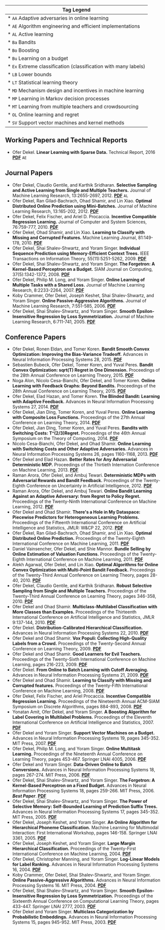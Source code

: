 | Tag Legend
|-
| * `AA` Adaptive adversaries in online learning 
| * `AE` Algorithm engineering and efficient implementations
| * `AL` Active learning
| * `Ba` Bandits
| * `Bo` Boosting
| * `Bu` Learning on a budget
| * `Ex` Extreme classification (classification with many labels)
| * `LB` Lower bounds 
| * `LT` Statistical learning theory
| * `MD` Mechanism design and incentives in machine learning
| * `MP` Learning in Markov decision processes
| * `MT` Learning from multiple teachers and crowdsourcing
| * `OL` Online learning and regret
| * `SV` Support vector machines and kernel methods

## Working Papers and Technical Reports
* Ofer Dekel. **Linear Learning with Sparse Data.** Technical Report, 2016 [**PDF**](pdf/2016Dekel.pdf) `AE`

## Journal Papers
* Ofer Dekel, Claudio Gentile, and Karthik Sridharan. **Selective Sampling and Active Learning from Single and Multiple Teachers.** Journal of Machine Learning Research, 13:2655-2697, 2012. [**PDF**](pdf/2012DekelGeSr.pdf) `AL`
* Ofer Dekel, Ran Gilad-Bachrach, Ohad Shamir, and Lin Xiao. **Optimal Distributed Online Prediction using Mini-Batches.** Journal of Machine Learning Research, 13:165-202, 2012. [**PDF**](pdf/2012DekelGiShXi.pdf)
* Ofer Dekel, Felix Fischer, and Ariel D. Procaccia. **Incentive Compatible Regression Learning.** Journal of Computer and System Sciences, 76:759-777, 2010. [**PDF**](pdf/2010DekelFiPr.pdf)
* Ofer Dekel, Ohad Shamir, and Lin Xiao. **Learning to Classify with Missing and Corrupted Features.**  Machine Learning Journal, 81:149-178, 2010. [**PDF**](pdf/2010DekelShXi.pdf)
* Ofer Dekel, Shai Shalev-Shwartz, and Yoram Singer. **Individual Sequence Prediction using Memory-Efficient Context Trees.**  IEEE Transactions on Information Theory, 55(11):5251-5262, 2009. [**PDF**](pdf/2009DekelShSi.pdf)
* Ofer Dekel, Shai Shalev-Shwartz, and Yoram Singer. **The Forgetron: A Kernel-Based Perceptron on a Budget.**  SIAM Journal on Computing, 37(5):1342-1372, 2008. [**PDF**](pdf/2008DekelShSi.pdf)
* Ofer Dekel, Philip M. Long, and Yoram Singer. **Online Learning of Multiple Tasks with a Shared Loss.**  Journal of Machine Learning Research, 8:2233-2264, 2007. [**PDF**](pdf/2007DekelLoSi.pdf)
* Koby Crammer, Ofer Dekel, Joseph Keshet, Shai Shalev-Shwartz, and Yoram Singer. **Online Passive-Aggressive Algorithms.**  Journal of Machine Learning Research, 7:551-585, 2006. [**PDF**](pdf/2006CrammerDeKeShSi.pdf)
* Ofer Dekel, Shai Shalev-Shwartz, and Yoram Singer. **Smooth Epsilon-Insensitive Regression by Loss Symmetrization.**  Journal of Machine Learning Research, 6:711-741, 2005. [**PDF**](pdf/2005DekelShSi.pdf)

## Conference Papers
* Ofer Dekel, Ronen Eldan, and Tomer Koren. **Bandit Smooth Convex Optimization: Improving the Bias-Variance Tradeoff.** Advances in Neural Information Processing Systems 28, 2015. [**PDF**](pdf/2015DekelElKo.pdf)
* Sebastien Bubeck, Ofer Dekel, Tomer Koren, and Yuval Peres. **Bandit Convex Optimization: sqrt(T) Regret in One Dimension.** Proceedings of the 28th Annual Conference on Learning Theory, 2015. [**PDF**](pdf/2015BubeckDeKoPe.pdf)
* Noga Alon, Nicolo Cesa-Bianchi, Ofer Dekel, and Tomer Koren. **Online Learning with Feedback Graphs: Beyond Bandits.** Proceedings of the 28th Annual Conference on Learning Theory, 2015. [**PDF**](pdf/2015AlonCeDeKo.pdf)
* Ofer Dekel, Elad Hazan, and Tomer Koren. **The Blinded Bandit: Learning with Adaptive Feedback.** Advances in Neural Information Processing Systems 27, 2014. [**PDF**](pdf/2014DekelHaKo.pdf)
* Ofer Dekel, Jian Ding, Tomer Koren, and Yuval Peres. **Online Learning with Composite Loss Functions.** Proceedings of the 27th Annual Conference on Learning Theory, 2014. [**PDF**](pdf/2014bDekelDiKoPe.pdf)
* Ofer Dekel, Jian Ding, Tomer Koren, and Yuval Peres. **Bandits with Switching Costs: T^(2/3)Regret.** Proceedings of the 46th Annual Symposium on the Theory of Computing, 2014. [**PDF**](pdf/2014DekelDiKoPe.pdf)
* Nicolo Cesa-Bianchi, Ofer Dekel, and Ohad Shamir. **Online Learning with Switching Costs and Other Adaptive Adversaries.** Advances in Neural Information Processing Systems 26, pages 1160-1168, 2013. [**PDF**](pdf/2013CesaBianchiDeSh.pdf)
* Ofer Dekel and Elad Hazan. **Better Rates for Any Adversarial Deterministic MDP.** Proceedings of the Thirtieth Internation Conference on Machine Learning, 2013. [**PDF**](pdf/2013DekelHa.pdf)
* Raman Arora, Ofer Dekel, and Ambuj Tewari. **Deterministic MDPs with Adversarial Rewards and Bandit Feedback.** Proceedings of the Twenty-Eighth Conference on Uncertainty in Artificial Intelligence, 2012. [**PDF**](pdf/2012bAroraDeTe.pdf)
* Raman Arora, Ofer Dekel, and Ambuj Tewari. **Online Bandit Learning Against an Adaptive Adversary: from Regret to Policy Regret.** Proceedings of the Twenty-Ninth International Conference on Machine Learning, 2012. [**PDF**](pdf/2012AroraDeTe.pdf)
* Ofer Dekel and Ohad Shamir. **There's a Hole in My Dataspace: Piecewise Predictors for Heterogeneous Learning Problems.** Proceedings of the Fifteenth International Conference on Artificial Intelligence and Statistics, JMLR: W&CP 22, 2012. [**PDF**](pdf/2012DekelSh.pdf)
* Ofer Dekel, Ran Gilad-Bachrach, Ohad Shamir, and Lin Xiao. **Optimal Distributed Online Prediction.** Proceedings of the Twenty-Eighth International Conference on Machine Learning, 2011. [**PDF**](pdf/2011DekelGiShXi.pdf)
* Daniel Vainsencher, Ofer Dekel, and Shie Mannor. **Bundle Selling by Online Estimation of Valuation Functions.** Proceedings of the Twenty-Eighth International Conference on Machine Learning, 2011. [**PDF**](pdf/2011VainsencherDeMa.pdf)
* Alekh Agarwal, Ofer Dekel, and Lin Xiao. **Optimal Algorithms for Online Convex Optimization with Multi-Point Bandit Feedback.** Proceedings of the Twenty-Third Annual Conference on Learning Theory, pages 28-40, 2010. [**PDF**](pdf/2010AgarwalDeXi.pdf)
* Ofer Dekel, Claudio Gentile, and Karthik Sridharan. **Robust Selective Sampling from Single and Multiple Teachers.** Proceedings of the Twenty-Third Annual Conference on Learning Theory, pages 346-358, 2010. [**PDF**](pdf/2010DekelGeSr.pdf)
* Ofer Dekel and Ohad Shamir. **Multiclass-Multilabel Classification with More Classes than Examples.** Proceedings of the Thirteenth International Conference on Artificial Intelligence and Statistics, JMLR 9:137-144, 2010. [**PDF**](pdf/2010DekelSh.pdf)
* Ofer Dekel. **Distribution-Calibrated Hierarchical Classification.** Advances in Neural Information Processing Systems 22, 2010. [**PDF**](pdf/2010Dekel.pdf)
* Ofer Dekel and Ohad Shamir. **Vox Populi: Collecting High-Quality Labels from a Crowd.** Proceedings of the Twenty-Second Annual Conference on Learning Theory, 2009. [**PDF**](pdf/2009bDekelSh.pdf)
* Ofer Dekel and Ohad Shamir. **Good Learners for Evil Teachers.** Proceedings of the Twenty-Sixth International Conference on Machine Learning, pages 216-223, 2009. [**PDF**](pdf/2009aDekelSh.pdf)
* Ofer Dekel. **From Online to Batch Learning with Cutoff Averaging.** Advances in Neural Information Processing Systems 21, 2009. [**PDF**](pdf/2009Dekel.pdf)
* Ofer Dekel and Ohad Shamir. **Learning to Classify with Missing and Corrupted features.** Proceedings of the Twenty-Fifth International Conference on Machine Learning, 2008. [**PDF**](pdf/2008DekelSh.pdf)
* Ofer Dekel, Felix Fischer, and Ariel Procaccia. **Incentive Compatible Regression Learning.** Proceedings of the Nineteenth Annual ACM-SIAM Symposium on Discrete Algorithms, pages 884-893, 2008. [**PDF**](pdf/2008DekelFiPr.pdf)
* Yonatan Amit, Ofer Dekel, and Yoram Singer. **A Boosting Algorithm for Label Covering in Multilabel Problems.** Proceedings of the Eleventh International Conference on Artificial Intelligence and Statistics, 2007. [**PDF**](pdf/2007AmitDeSi.pdf)
* Ofer Dekel and Yoram Singer. **Support Vector Machines on a Budget.** Advances in Neural Information Processing Systems 19, pages 345-352. MIT Press, 2007. [**PDF**](pdf/2007DekelSi.pdf)
* Ofer Dekel, Philip M. Long, and Yoram Singer. **Online Multitask Learning.** Proceedings of the Nineteenth Annual Conference on Learning Theory, pages 453-467. Springer LNAI 4005, 2006. [**PDF**](pdf/2006DekelLoSi.pdf)
* Ofer Dekel and Yoram Singer. **Data-Driven Online to Batch Conversions.** Advances in Neural Information Processing Systems 18, pages 267-274. MIT Press, 2006. [**PDF**](pdf/2006DekelSi.pdf)
* Ofer Dekel, Shai Shalev-Shwartz, and Yoram Singer. **The Forgetron: A Kernel-Based Perceptron on a Fixed Budget.** Advances in Neural Information Processing Systems 18, pages 259-266. MIT Press, 2006. ***Best Paper***. [**PDF**](pdf/2006DekelShSi.pdf)
* Ofer Dekel, Shai Shalev-Shwartz, and Yoram Singer. **The Power of Selective Memory: Self-Bounded Learning of Prediction Suffix Trees.** Advances in Neural Information Processing Systems 17, pages 345-352. MIT Press, 2005. [**PDF**](pdf/2005aDekelShSi.pdf)
* Ofer Dekel, Joseph Keshet, and Yoram Singer. **An Online Algorithm for Hierarchical Phoneme Classification.** Machine Learning for Multimodal Interaction: First International Workshop, pages 146-158. Springer LNAI 3361, 2005. [**PDF**](pdf/2005DekelKeSi.pdf)
* Ofer Dekel, Joseph Keshet, and Yoram Singer. **Large Margin Hierarchical Classification.** Proceedings of the Twenty-First International Conference on Machine Learning, 2004. [**PDF**](pdf/2004DekelKeSi.pdf)
* Ofer Dekel, Christopher Manning, and Yoram Singer. **Log-Linear Models for Label Ranking.** Advances in Neural Information Processing Systems 16, 2004. [**PDF**](pdf/2004DekelMaSi.pdf)
* Koby Crammer, Ofer Dekel, Shai Shalev-Shwartz, and Yoram Singer. **Online Passive-Aggressive Algorithms.** Advances in Neural Information Processing Systems 16. MIT Press, 2004. [**PDF**](pdf/2004CrammerDeShSi.pdf)
* Ofer Dekel, Shai Shalev-Shwartz, and Yoram Singer. **Smooth Epsilon-Insensitive Regression by Loss Symmetrization.** Proceedings of the Sixteenth Annual Conference on Computational Learning Theory, pages 433-447. Springer LNAI 2777, 2003. [**PDF**](pdf/2003DekelShSi.pdf)
* Ofer Dekel and Yoram Singer. **Multiclass Categorization by Probabilistic Embeddings.** Advances in Neural Information Processing Systems 15, pages 945-952. MIT Press, 2003. [**PDF**](pdf/2003DekelSi.pdf)
	
